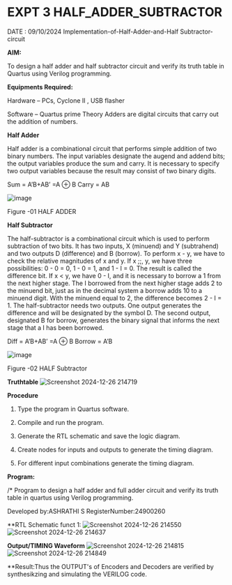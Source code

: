 # EXPT 3 HALF_ADDER_SUBTRACTOR
DATE : 09/10/2024
Implementation-of-Half-Adder-and-Half Subtractor-circuit

**AIM:**

To design a half adder and half subtractor circuit and verify its truth table in Quartus using Verilog programming.

**Equipments Required:**

Hardware – PCs, Cyclone II , USB flasher 

Software – Quartus prime Theory Adders are digital circuits that carry out the addition of numbers.

**Half Adder**

Half adder is a combinational circuit that performs simple addition of two binary numbers. The input variables designate the augend and addend bits; the output variables produce the sum and carry. It is necessary to specify two output variables because the result may consist of two binary digits.

Sum = A’B+AB’ =A ⊕ B Carry = AB

![image](https://github.com/naavaneetha/HALF_ADDER_SUBTRACTOR/assets/154305477/bd4a0b2c-cdbc-4184-ab08-81578f121e1f)

Figure -01 HALF ADDER

**Half Subtractor**

The half-subtractor is a combinational circuit which is used to perform subtraction of two bits. It has two inputs, X (minuend) and Y (subtrahend) and two outputs D (difference) and B (borrow). To perform x - y, we have to check the relative magnitudes of x and y. If x ;;, y, we have three possibilities: 0 - 0 = 0, 1 - 0 = 1, and 1 - I = 0. The result is called the difference bit. If x < y, we have 0 - I, and it is necessary to borrow a 1 from the next higher stage. The I borrowed from the next higher stage adds 2 to the minuend bit, just as in the decimal system a borrow adds 10 to a minuend digit. With the minuend equal to 2, the difference becomes 2 - I = 1. The half-subtractor needs two outputs. One output generates the difference and will be designated by the symbol D. The second output, designated B for borrow, generates the binary signal that informs the next stage that a I has been borrowed. 

Diff = A’B+AB’ =A ⊕ B
Borrow = A’B

 ![image](https://github.com/naavaneetha/HALF_ADDER_SUBTRACTOR/assets/154305477/d76b099c-513f-4e7c-843a-e2fd028a531a)

Figure -02 HALF Subtractor

**Truthtable**
![Screenshot 2024-12-26 214719](https://github.com/user-attachments/assets/f2849e5d-6e6b-4e10-901e-9641d5945e67)


**Procedure**

1.	Type the program in Quartus software.

2.	Compile and run the program.

3.	Generate the RTL schematic and save the logic diagram.

4.	Create nodes for inputs and outputs to generate the timing diagram.

5.	For different input combinations generate the timing diagram.


**Program:**

/* Program to design a half adder and full adder circuit and verify its truth table in quartus using Verilog programming.

Developed by:ASHRATHI S RegisterNumber:24900260

**RTL Schematic funct 1:
![Screenshot 2024-12-26 214550](https://github.com/user-attachments/assets/bd3a362a-e130-42ab-98e6-531de3af7090)
![Screenshot 2024-12-26 214637](https://github.com/user-attachments/assets/c50436ec-c98d-45b2-a211-00d7a89e9f31)


**Output/TIMING Waveform**
![Screenshot 2024-12-26 214815](https://github.com/user-attachments/assets/57676b9c-32da-41b8-81e8-9ae9d819cf51)
![Screenshot 2024-12-26 214849](https://github.com/user-attachments/assets/754b98f3-6372-4748-b23c-5e92396bf85b)


**Result:Thus the OUTPUT's of Encoders and Decoders are verified by synthesikzing and simulating the VERILOG code.
